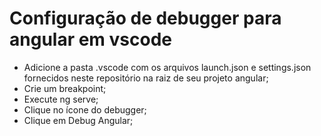 # Configuração de debugger para angular em vscode
- Adicione a pasta .vscode com os arquivos launch.json e settings.json fornecidos neste repositório na raiz de seu projeto angular;
- Crie um breakpoint;
- Execute ng serve;
- Clique no ícone do debugger;
- Clique em Debug Angular;
